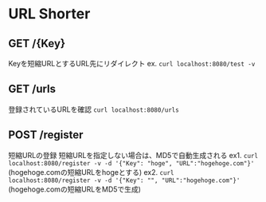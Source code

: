 # URL Shorter
## GET /{Key}
Keyを短縮URLとするURL先にリダイレクト
ex. `curl localhost:8080/test -v`

## GET /urls
登録されているURLを確認
`curl localhost:8080/urls`

## POST /register
短縮URLの登録 短縮URLを指定しない場合は、MD5で自動生成される
ex1. `curl localhost:8080/register -v -d '{"Key": "hoge", "URL":"hogehoge.com"}'` (hogehoge.comの短縮URLをhogeとする)
ex2. `curl localhost:8080/register -v -d '{"Key": "", "URL":"hogehoge.com"}'` (hogehoge.comの短縮URLをMD5で生成)